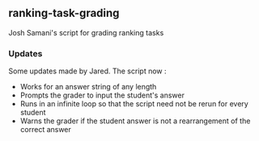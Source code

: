 ## ranking-task-grading

Josh Samani's script for grading ranking tasks

### Updates

Some updates made by Jared.  The script now :

* Works for an answer string of any length
* Prompts the grader to input the student's answer
* Runs in an infinite loop so that the script need not be rerun for every student
* Warns the grader if the student answer is not a rearrangement of the correct answer
